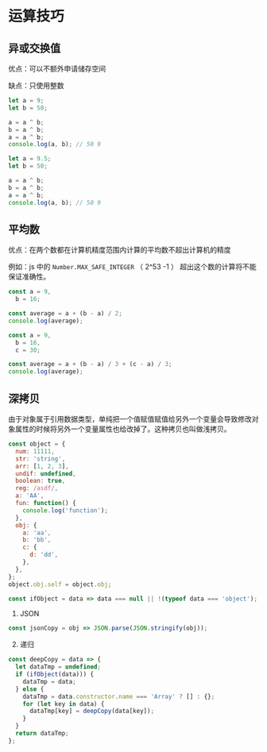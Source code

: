 # 运算技巧

## 异或交换值

优点：可以不额外申请储存空间

缺点：只使用整数

```js
let a = 9;
let b = 50;

a = a ^ b;
b = a ^ b;
a = a ^ b;
console.log(a, b); // 50 9
```

```js
let a = 9.5;
let b = 50;

a = a ^ b;
b = a ^ b;
a = a ^ b;
console.log(a, b); // 50 9
```

## 平均数

优点：在两个数都在计算机精度范围内计算的平均数不超出计算机的精度

例如：js 中的 `Number.MAX_SAFE_INTEGER` （ 2^53 -1 ） 超出这个数的计算将不能保证准确性。

```js
const a = 9,
  b = 16;

const average = a + (b - a) / 2;
console.log(average);
```

```js
const a = 9,
  b = 16,
  c = 30;

const average = a + (b - a) / 3 + (c - a) / 3;
console.log(average);
```

## 深拷贝

由于对象属于引用数据类型，单纯把一个值赋值赋值给另外一个变量会导致修改对象属性的时候将另外一个变量属性也给改掉了。这种拷贝也叫做浅拷贝。

```js
const object = {
  num: 11111,
  str: 'string',
  arr: [1, 2, 3],
  undif: undefined,
  boolean: true,
  reg: /asdf/,
  a: 'AA',
  fun: function() {
    console.log('function');
  },
  obj: {
    a: 'aa',
    b: 'bb',
    c: {
      d: 'dd',
    },
  },
};
object.obj.self = object.obj;

const ifObject = data => data === null || !(typeof data === 'object');
```

1. JSON

```js
const jsonCopy = obj => JSON.parse(JSON.stringify(obj));
```

2. 递归

```js
const deepCopy = data => {
  let dataTmp = undefined;
  if (ifObject(data))) {
    dataTmp = data;
  } else {
    dataTmp = data.constructor.name === 'Array' ? [] : {};
    for (let key in data) {
      dataTmp[key] = deepCopy(data[key]);
    }
  }
  return dataTmp;
};
```
